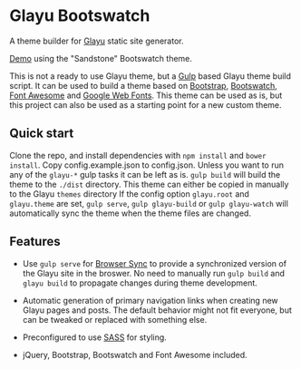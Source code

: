 # Glayu Bootswatch

A theme builder for [Glayu](https://github.com/pmartinezalvarez/glayu) static site generator.

[Demo](http://glayu-bootswatch-demo.dagu.nu) using the "Sandstone" Bootswatch theme.

This is not a ready to use Glayu theme, but a [Gulp](https://gulpjs.com) based Glayu theme build script. It can be used to build a theme based on [Bootstrap](http://getbootstrap.com), [Bootswatch](https://bootswatch.com), [Font Awesome](http://fontawesome.io) and [Google Web Fonts](https://fonts.google.com). This theme can be used as is, but this project can also be used as a starting point for a new custom theme.

## Quick start

Clone the repo, and install dependencies with `npm install` and `bower install`. Copy config.example.json to config.json. Unless you want to run any of the `glayu-*` gulp tasks it can be left as is. `gulp build` will build the theme to the `./dist` directory. This theme can either be copied in manually to the Glayu `themes` directory If the config option `glayu.root` and `glayu.theme` are set, `gulp serve`, `gulp glayu-build` or `gulp glayu-watch` will automatically sync the theme when the theme files are changed.

## Features

- Use `gulp serve` for [Browser Sync](https://www.browsersync.io) to provide a synchronized version of the Glayu site in the broswer. No need to manually run `gulp build` and `glayu build` to propagate changes during theme development.

- Automatic generation of primary navigation links when creating new Glayu pages and posts. The default behavior might not fit everyone, but can be tweaked or replaced with something else.

- Preconfigured to use [SASS](http://sass-lang.com) for styling.

- jQuery, Bootstrap, Bootswatch and Font Awesome included.
